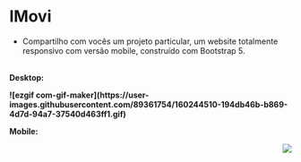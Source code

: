 # IMovi

* Compartilho com vocês um projeto particular, um website totalmente responsivo com versão mobile, construído com Bootstrap 5.
<br/><br/>
<p><b>Desktop:<b/><p/>
![ezgif com-gif-maker](https://user-images.githubusercontent.com/89361754/160244510-194db46b-b869-4d7d-94a7-37540d463ff1.gif)
<br/>
<p><b>Mobile:<b/><p/>
<img src="https://user-images.githubusercontent.com/89361754/159529770-f70285ed-35a5-416d-87b2-2dccfec3bc73.JPG" style="float:right;width:200px height: 700px">

